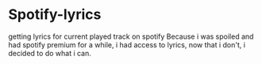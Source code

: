 # Spotify-lyrics
getting lyrics for current played track on spotify
Because i was spoiled and had spotify premium for a while, i had access to lyrics, now that i don't, i decided to do what i can.

